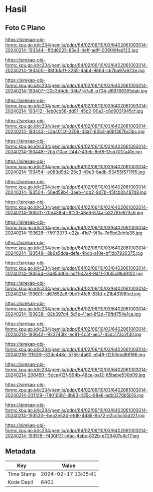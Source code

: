 # Hasil

## Foto C Plano

https://sirekap-obj-formc.kpu.go.id/c234/pemilu/pdpr/64/02/06/10/03/6402061003014-20240214-193344--ff0d6025-85e3-4eff-adff-008f46fedf23.jpg

https://sirekap-obj-formc.kpu.go.id/c234/pemilu/pdpr/64/02/06/10/03/6402061003014-20240214-193400--88f3ddf1-3285-4ab4-9864-cb7ba97a923e.jpg

https://sirekap-obj-formc.kpu.go.id/c234/pemilu/pdpr/64/02/06/10/03/6402061003014-20240214-193407--20c3d4db-04b7-47a8-b704-d89766395dab.jpg

https://sirekap-obj-formc.kpu.go.id/c234/pemilu/pdpr/64/02/06/10/03/6402061003014-20240214-193412--1eb0cb58-dd91-45c2-90a3-c8d9031945cf.jpg

https://sirekap-obj-formc.kpu.go.id/c234/pemilu/pdpr/64/02/06/10/03/6402061003014-20240214-193442--c3a401cf-0209-43a7-90b3-a0bf367bc5bc.jpg

https://sirekap-obj-formc.kpu.go.id/c234/pemilu/pdpr/64/02/06/10/03/6402061003014-20240214-193448--7bb710ae-2447-43eb-8ef8-17cd70f2a41e.jpg

https://sirekap-obj-formc.kpu.go.id/c234/pemilu/pdpr/64/02/06/10/03/6402061003014-20240214-193454--e083d9d2-26c3-49e3-8adb-63455f571f95.jpg

https://sirekap-obj-formc.kpu.go.id/c234/pemilu/pdpr/64/02/06/10/03/6402061003014-20240214-193504--50ed59b4-3aeb-4db2-9d7b-45fcb0b497d8.jpg

https://sirekap-obj-formc.kpu.go.id/c234/pemilu/pdpr/64/02/06/10/03/6402061003014-20240214-193511--20e4385b-9f23-48e6-874a-b32781e973c6.jpg

https://sirekap-obj-formc.kpu.go.id/c234/pemilu/pdpr/64/02/06/10/03/6402061003014-20240214-193628--75913373-e22a-41d7-9f3a-7d6bd2cbfa38.jpg

https://sirekap-obj-formc.kpu.go.id/c234/pemilu/pdpr/64/02/06/10/03/6402061003014-20240214-193548--8b6a5dda-defe-4bcb-a10e-bf1db7920375.jpg

https://sirekap-obj-formc.kpu.go.id/c234/pemilu/pdpr/64/02/06/10/03/6402061003014-20240214-193554--3a85dd0d-adf1-47a8-9411-2835c98d9102.jpg

https://sirekap-obj-formc.kpu.go.id/c234/pemilu/pdpr/64/02/06/10/03/6402061003014-20240214-193601--d67652a6-9bc1-4fc6-83fd-c21b43106fcd.jpg

https://sirekap-obj-formc.kpu.go.id/c234/pemilu/pdpr/64/02/06/10/03/6402061003014-20240214-193638--02b397d4-5d1e-41ad-8f2d-79fbf754e1ca.jpg

https://sirekap-obj-formc.kpu.go.id/c234/pemilu/pdpr/64/02/06/10/03/6402061003014-20240214-193642--923743b1-ec81-4c5f-aec7-45dc173c2f30.jpg

https://sirekap-obj-formc.kpu.go.id/c234/pemilu/pdpr/64/02/06/10/03/6402061003014-20240216-111526--32dc448c-5755-4a60-b546-0253ebd86166.jpg

https://sirekap-obj-formc.kpu.go.id/c234/pemilu/pdpr/64/02/06/10/03/6402061003014-20240214-200450--5cce412f-994b-48ca-ba12-65babe530d09.jpg

https://sirekap-obj-formc.kpu.go.id/c234/pemilu/pdpr/64/02/06/10/03/6402061003014-20240214-201129--780166b1-8b93-435c-98e8-adb0276b5b16.jpg

https://sirekap-obj-formc.kpu.go.id/c234/pemilu/pdpr/64/02/06/10/03/6402061003014-20240214-193520--bea3e524-efd8-4488-9b72-e2cc5c55d22f.jpg

https://sirekap-obj-formc.kpu.go.id/c234/pemilu/pdpr/64/02/06/10/03/6402061003014-20240214-193518--f430ff31-bfac-4abe-832b-e729407c4c17.jpg


## Metadata

| Key        | Value               |
| ---------- | ------------------- |
| Time Stamp | 2024-02-17 13:05:41 |
| Kode Dapil | 6401                |



